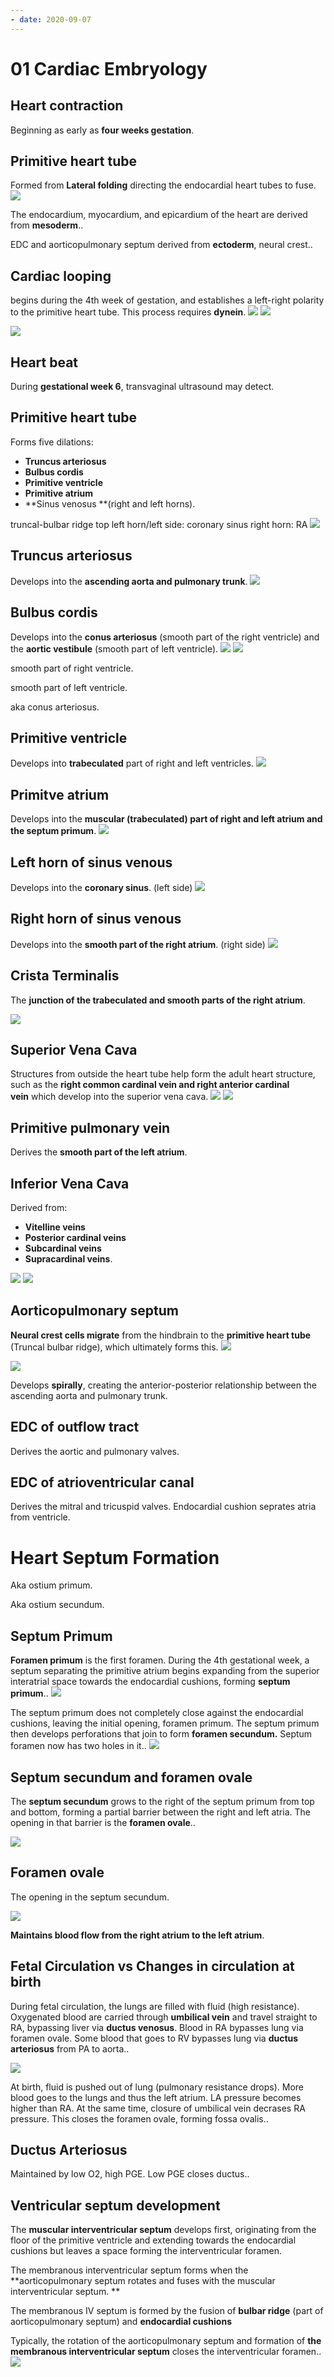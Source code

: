 ```yaml
---
- date: 2020-09-07
---
```


# 01 Cardiac Embryology

## Heart contraction

<!-- Heart contractions begin when -->

Beginning as early as **four weeks gestation**.

## Primitive heart tube

<!-- Primitive heart tube formed how -->

Formed from **Lateral folding** directing the endocardial heart tubes to fuse.
![](https://photos.thisispiggy.com/file/wikiFiles/SNW6puG.jpg)

<!-- 3 layers of heart muscle derived from -->

The endocardium, myocardium, and epicardium of the heart are derived from **mesoderm**..

<!-- Endocardial cushion and aorticopulmonary septum germ layer -->

EDC and aorticopulmonary septum derived from **ectoderm**, neural crest..

## Cardiac looping

<!-- Cardiac looping and requires what -->

begins during the 4th week of gestation, and establishes a left-right polarity to the primitive heart tube. This process requires **dynein**.
![](https://photos.thisispiggy.com/file/wikiFiles/Dmxfdlb.jpg)
![](https://photos.thisispiggy.com/file/wikiFiles/g0LnKQB.jpg)

![](https://photos.thisispiggy.com/file/wikiFiles/SNW6puG.jpg)

## Heart beat

<!-- Heart beat detected when and how? -->

During **gestational week 6**, transvaginal ultrasound may detect.

## Primitive heart tube

<!-- The primitive heart tube forms what -->

Forms five dilations:

- **Truncus arteriosus**
- **Bulbus cordis**
- **Primitive ventricle**
- **Primitive atrium**
- \*\*Sinus venosus \*\*(right and left horns).

truncal-bulbar ridge top
left horn/left side: coronary sinus
right horn: RA
![](https://photos.thisispiggy.com/file/wikiFiles/d839YQG.jpg)

## Truncus arteriosus

<!-- Truncus arteriosus develops -->

Develops into the **ascending aorta and pulmonary trunk**.
![](https://photos.thisispiggy.com/file/wikiFiles/d839YQG.jpg)

## Bulbus cordis

<!-- The bulbus cordis develops -->

Develops into the **conus arteriosus** (smooth part of the right ventricle) and the **aortic vestibule** (smooth part of left ventricle).
![](https://photos.thisispiggy.com/file/wikiFiles/SGrQhJp.jpg)
![](https://photos.thisispiggy.com/file/wikiFiles/d839YQG.jpg)

<!-- Conus arteriosus is -->

smooth part of right ventricle.

<!-- Aortic vestibule is -->

smooth part of left ventricle.

<!-- Infundibulum aka -->

aka conus arteriosus.

## Primitive ventricle

<!-- The primitive ventricle develops -->

Develops into **trabeculated** part of right and left ventricles.
![](https://photos.thisispiggy.com/file/wikiFiles/d839YQG.jpg)

## Primitve atrium

<!-- The primitive atrium develops -->

Develops into the **muscular (trabeculated) part of right and left atrium and the septum primum**.
![](https://photos.thisispiggy.com/file/wikiFiles/d839YQG.jpg)

## Left horn of sinus venous

<!-- The left horn of the sinus venosus develops -->

Develops into the **coronary sinus**. (left side)
![](https://photos.thisispiggy.com/file/wikiFiles/d839YQG.jpg)

## Right horn of sinus venous

<!-- The right horn of the sinus venosus develops -->

Develops into the **smooth part of the right atrium**. (right side)
![](https://photos.thisispiggy.com/file/wikiFiles/d839YQG.jpg)

## Crista Terminalis

<!-- Crista terminalis is -->

The **junction of the trabeculated and smooth parts of the right atrium**.

![](https://photos.thisispiggy.com/file/wikiFiles/5Viba8I.jpg)

## Superior Vena Cava

<!-- SVC develops from -->

Structures from outside the heart tube help form the adult heart structure, such as the **right common cardinal vein and right anterior cardinal vein** which develop into the superior vena cava.
![](https://photos.thisispiggy.com/file/wikiFiles/9bsCiXl.jpg)
![](https://photos.thisispiggy.com/file/wikiFiles/AK65E8Y.jpg)

## Primitive pulmonary vein

<!-- The primitive pulmonary vein derives -->

Derives the **smooth part of the left atrium**.

## Inferior Vena Cava

<!-- The inferior vena cava is embryologically derived -->

Derived from:

- **Vitelline veins**
- **Posterior cardinal veins**
- **Subcardinal veins**
- **Supracardinal veins**.

![](https://photos.thisispiggy.com/file/wikiFiles/9bsCiXl.jpg)
![](https://photos.thisispiggy.com/file/wikiFiles/AexwcxV.jpg)

## Aorticopulmonary septum

<!-- Aorticopulmonary septum made from -->

**Neural crest cells migrate** from the hindbrain to the **primitive heart tube** (Truncal bulbar ridge), which ultimately forms this.
![](https://photos.thisispiggy.com/file/wikiFiles/DOoEeR8.jpg)

![](https://photos.thisispiggy.com/file/wikiFiles/vKt3e3D.jpg)

<!-- The aorticopulmonary septum makes, how -->

Develops **spirally**, creating the anterior-posterior relationship between the ascending aorta and pulmonary trunk.

## EDC of outflow tract

<!-- The endocardial cushions of the outflow tract derive -->

Derives the aortic and pulmonary valves.

## EDC of atrioventricular canal

<!-- EDC of atrioventricular canal makes -->

Derives the mitral and tricuspid valves.
Endocardial cushion seprates atria from ventricle.

# Heart Septum Formation

<!-- Foramen primum aka -->

Aka ostium primum.

<!-- Foramen secundum aka -->

Aka ostium secundum.

## Septum Primum

<!-- Septum primum form when and how -->

**Foramen primum** is the first foramen. During the 4th gestational week, a septum separating the primitive atrium begins expanding from the superior interatrial space towards the endocardial cushions, forming **septum primum**..
![](https://photos.thisispiggy.com/file/wikiFiles/bB7peAa.jpg)

<!-- Foramen secundum formation -->

The septum primum does not completely close against the endocardial cushions, leaving the initial opening, foramen primum. The septum primum then develops perforations that join to form **foramen secundum.** Septum foramen now has two holes in it..
![](https://photos.thisispiggy.com/file/wikiFiles/bB7peAa.jpg)

## Septum secundum and foramen ovale

<!-- Septum secundum and foramen ovale formation -->

The **septum secundum** grows to the right of the septum primum from top and bottom, forming a partial barrier between the right and left atria. The opening in that barrier is the **foramen ovale**..

![](https://photos.thisispiggy.com/file/wikiFiles/YgKfMkk.jpg)

## Foramen ovale

<!-- Foramen ovale -->

The opening in the septum secundum.

![](https://photos.thisispiggy.com/file/wikiFiles/ST4PILA.jpg)

<!-- Foramen ovale function -->

**Maintains blood flow from the right atrium to the left atrium**.

## Fetal Circulation vs Changes in circulation at birth

<!-- Fetal circulation -->

During fetal circulation, the lungs are filled with fluid (high resistance). Oxygenated blood are carried through **umbilical vein** and travel straight to RA, bypassing liver via **ductus venosus**. Blood in RA bypasses lung via foramen ovale. Some blood that goes to RV bypasses lung via **ductus arteriosus** from PA to aorta..

![](https://photos.thisispiggy.com/file/wikiFiles/yKUgmQ0.jpg)

<!-- Circulation change at birth -->

At birth, fluid is pushed out of lung (pulmonary resistance drops). More blood goes to the lungs and thus the left atrium. LA pressure becomes higher than RA. At the same time, closure of umbilical vein decrases RA pressure. This closes the foramen ovale, forming fossa ovalis..

## Ductus Arteriosus

<!-- Ductus arteriosus maintained by, closed by -->

Maintained by low O2, high PGE. Low PGE closes ductus..

## Ventricular septum development

<!-- Ventricular septum develop how -->

The **muscular interventricular septum** develops first, originating from the floor of the primitive ventricle and extending towards the endocardial cushions but leaves a space forming the interventricular foramen. 

The membranous interventricular septum forms when the \*\*aorticopulmonary septum rotates and fuses with the muscular interventricular septum. \*\*

The membranous IV septum is formed by the fusion of **bulbar ridge** (part of aorticopulmonary septum) and **endocardial cushions**

Typically, the rotation of the aorticopulmonary septum and formation of **the membranous interventricular septum** closes the interventricular foramen..
![](https://photos.thisispiggy.com/file/wikiFiles/vKt3e3D.jpg)
